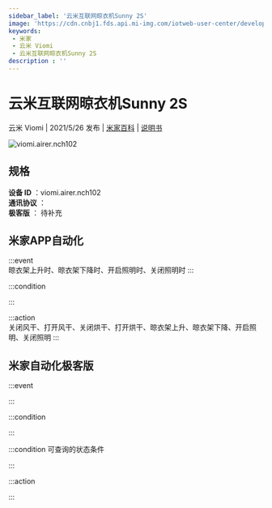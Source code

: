 ```yaml
---
sidebar_label: '云米互联网晾衣机Sunny 2S'
image: 'https://cdn.cnbj1.fds.api.mi-img.com/iotweb-user-center/developer_1679047958403pT06vHQJ.png?GalaxyAccessKeyId=AKVGLQWBOVIRQ3XLEW&Expires=9223372036854775807&Signature=Hq7YJWdX3dDDmEY8+kSbgPrtzFM='
keywords: 
 - 米家
 - 云米 Viomi
 - 云米互联网晾衣机Sunny 2S
description : ''
---
```

# 云米互联网晾衣机Sunny 2S

云米 Viomi | 2021/5/26 发布 | [米家百科](https://home.mi.com/webapp/content/baike/product/index.html?model=viomi.airer.nch102) | [说明书](https://home.mi.com/views/introduction.html?model=viomi.airer.nch102&region=cn)

![viomi.airer.nch102](https://cdn.cnbj1.fds.api.mi-img.com/iotweb-user-center/developer_1679047958403pT06vHQJ.png?GalaxyAccessKeyId=AKVGLQWBOVIRQ3XLEW&Expires=9223372036854775807&Signature=Hq7YJWdX3dDDmEY8+kSbgPrtzFM=)

## 规格  
> 
**设备 ID** ：viomi.airer.nch102  
**通讯协议** ：  
**极客版**  ： 待补充 


## 米家APP自动化  

:::event  
晾衣架上升时、晾衣架下降时、开启照明时、关闭照明时
:::

:::condition  

:::

:::action   
关闭风干、打开风干、关闭烘干、打开烘干、晾衣架上升、晾衣架下降、开启照明、关闭照明
:::

## 米家自动化极客版  

:::event  

:::

:::condition  

:::

:::condition 可查询的状态条件  

:::

:::action  

:::

        
